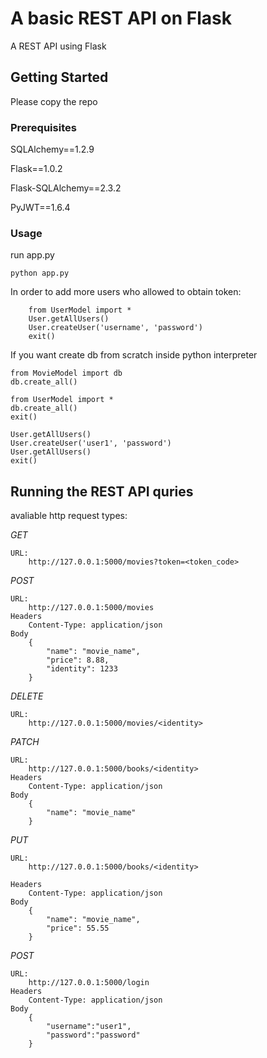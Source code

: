 # A basic REST API on Flask

A REST API using Flask

## Getting Started

Please copy the repo

### Prerequisites

SQLAlchemy==1.2.9

Flask==1.0.2

Flask-SQLAlchemy==2.3.2

PyJWT==1.6.4

### Usage

run app.py
```
python app.py
```


In order to add more users who allowed to obtain token:

```
    from UserModel import *
    User.getAllUsers()
    User.createUser('username', 'password')
    exit()
```

If you want create db from scratch inside python interpreter

```
from MovieModel import db
db.create_all()

from UserModel import *
db.create_all()
exit()

User.getAllUsers()
User.createUser('user1', 'password')
User.getAllUsers()
exit()

```

## Running the REST API quries

avaliable http request types:


*GET*
```
URL: 
    http://127.0.0.1:5000/movies?token=<token_code>
```

*POST*
```
URL: 
    http://127.0.0.1:5000/movies
Headers
    Content-Type: application/json
Body
    {
        "name": "movie_name",
        "price": 8.88,
        "identity": 1233
    }
```

*DELETE*
```
URL:
    http://127.0.0.1:5000/movies/<identity>
```

*PATCH*
```
URL: 
    http://127.0.0.1:5000/books/<identity>
Headers
    Content-Type: application/json
Body
    {
        "name": "movie_name"
    }
```

*PUT*
```
URL: 
    http://127.0.0.1:5000/books/<identity>

Headers
    Content-Type: application/json
Body
    {
        "name": "movie_name",
        "price": 55.55
    }
```


*POST*
```
URL:
    http://127.0.0.1:5000/login
Headers
    Content-Type: application/json
Body
    {
        "username":"user1",
        "password":"password"
    }
```

